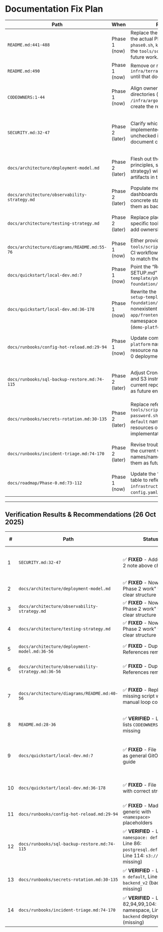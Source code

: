 # Documentation Fix Plan

| Path | When | Required Change | Reason |
| --- | --- | --- | --- |
| `README.md:441-488` | Phase 1 (now) | Replace the Quick Start commands with the actual Phase 0 workflow (`setup-phase0.sh`, `kubectl` applies) or note that the `tools/scripts/*.sh` helpers are future work. | Current instructions reference scripts (`dev-kind-up.sh`, `seed-demo-data.sh`) and services (Grafana) that do not exist, causing onboarding failures. |
| `README.md:490` | Phase 1 (now) | Remove or replace the link to `infra/terraform/envs/onprem/README.md` until that document exists. | The link points to a non-existent file, producing a 404 for readers following the production guide. |
| `CODEOWNERS:1-44` | Phase 1 (now) | Align ownership patterns with existing directories (drop `/tools/`, `/infra/argocd/`, `/Makefile`, etc., or create the referenced paths). | CODEOWNERS currently requests reviews for files and directories that are absent, creating noise in review workflows. |
| `SECURITY.md:32-47` | Phase 2 (later) | Clarify which baseline controls are implemented versus planned (e.g., mark unchecked items as “planned” or document current status). | The checklist states every control is unchecked despite documentation claiming features like PSA restricted profiles are in place, leading to contradictory guidance. |
| `docs/architecture/deployment-model.md` | Phase 2 (later) | Flesh out the draft sections (GitOps principles, sync policies, environment strategy) with the actual decisions and artifacts in this repo. | Document is flagged “Draft – needs content” and contains empty checklists, leaving contributors without deployment guidance. |
| `docs/architecture/observability-strategy.md` | Phase 2 (later) | Populate metrics, logging, tracing, dashboards, and alerting sections with concrete stack details or explicitly mark them as backlog tasks. | Critical observability guidance is missing, which blocks Phase 2 planning and conflicts with roadmap claims. |
| `docs/architecture/testing-strategy.md` | Phase 2 (later) | Replace placeholders with repository-specific tooling (pytest, k6, etc.) and add ownership of quality gates. | Testing policy is incomplete, so contributors lack clear expectations for coverage and tooling. |
| `docs/architecture/diagrams/README.md:55-76` | Phase 1 (now) | Either provide the referenced `tools/scripts/render-diagrams.sh` and CI workflow or update the instructions to match the current toolchain. | The doc instructs contributors to run scripts and rely on CI checks that are not present, leading to broken processes. |
| `docs/quickstart/local-dev.md:7` | Phase 1 (now) | Point the “Related: PHASE0-SETUP.md” link at `../../setup-template/phase0-template-foundation/PHASE0-SETUP.md`. | The existing relative link resolves to a non-existent file, breaking navigation. |
| `docs/quickstart/local-dev.md:36-178` | Phase 1 (now) | Rewrite the Quick Start to reference `setup-template/phase0-template-foundation/setup-phase0.sh`, remove nonexistent assets (`dev-kind-up.sh`, `app/frontend`, `tools/scripts`), and align namespace examples with Phase 0 (`demo-platform`, not `default`). | The current instructions reference scripts and directories that do not exist and mismatched namespaces, making the guide unusable. |
| `docs/runbooks/config-hot-reload.md:29-94` | Phase 1 (now) | Update commands to use the `demo-platform` namespace and correct resource names produced by the Phase 0 deployment. | The runbook instructs operators to exec into pods in `default`, which fails because PostgreSQL/Redis now run in `demo-platform`. |
| `docs/runbooks/sql-backup-restore.md:74-115` | Phase 2 (later) | Adjust CronJob paths, namespaces, and S3 instructions to match the current repository layout (or mark them as future enhancements). | References to `infra/k8s/cronjobs/postgresql-backup.yaml`, `default` namespace, and MinIO buckets don't exist, making the restore guide inaccurate. |
| `docs/runbooks/secrets-rotation.md:30-135` | Phase 2 (later) | Replace references to `tools/scripts/rotate-postgresql-password.sh`, `backend` deployment, and `default` namespace with the actual resources or mark the steps as pending implementation. | The rotation procedure points to scripts and workloads that aren’t present, so operators cannot follow it. |
| `docs/runbooks/incident-triage.md:74-170` | Phase 2 (later) | Revise troubleshooting steps to reflect the current workload names/namespaces or clearly label them as future-state examples. | The guide assumes `backend` deployments and specific dashboards that are not yet shipped, so on-call engineers cannot follow the workflow. |
| `docs/roadmap/Phase-0.md:73-112` | Phase 1 (now) | Update the “What Was Committed” table to reflect that `apps/`, `clusters/`, `infrastructure/`, `policies/`, and `kind-config.yaml` are now tracked in Git. | The roadmap still marks these paths as “not committed,” contradicting the repository’s current state. |



---

## Verification Results & Recommendations (26 Oct 2025)

| # | Path | Status | Agent Recommendation | Priority |
|---|------|--------|---------------------|----------|
| 1 | `SECURITY.md:32-47` | ✅ **FIXED** - Added Phase 2 note above checklist | ✅ **Done** - Checkboxes now have context (will be filled in Phase 2+) | **Done** |
| 2 | `docs/architecture/deployment-model.md` | ✅ **FIXED** - Now "Draft - Phase 2 work" with clear structure | ✅ **Keep as-is** - Document correctly marked as Phase 2 | Done |
| 3 | `docs/architecture/observability-strategy.md` | ✅ **FIXED** - Now "Draft - Phase 2 work" with clear structure | ✅ **Keep as-is** - Document correctly marked as Phase 2 | Done |
| 4 | `docs/architecture/testing-strategy.md` | ✅ **FIXED** - Now "Draft - Phase 2 work" with clear structure | ✅ **Keep as-is** - Document correctly marked as Phase 2 | Done |
| 5 | `docs/architecture/deployment-model.md:36-56` | ✅ **FIXED** - Duplicate References removed | ✅ **Done** - Only one References section remains | **Done** |
| 6 | `docs/architecture/observability-strategy.md:36-56` | ✅ **FIXED** - Duplicate References removed | ✅ **Done** - Only one References section remains | **Done** |
| 7 | `docs/architecture/diagrams/README.md:40-56` | ✅ **FIXED** - Replaced missing script with manual loop command | ✅ **Done** - Now uses: `for file in *.mmd; do mmdc -i "$file" -o "${file%.mmd}.png"; done` | **Done** |
| 8 | `README.md:28-36` | ✅ **VERIFIED** - Line 32 lists `CODEOWNERS` but file missing | 🔧 **Fix Phase 1** - Change to: `├─ CODEOWNERS (planned)` | Phase 1 |
| 9 | `docs/quickstart/local-dev.md:7` | ✅ **FIXED** - File rewritten as general GitOps dev guide | ✅ **Done** - New file covers prerequisites, tech stack, workflow, no phase-specific content | **Done** |
| 10 | `docs/quickstart/local-dev.md:36-178` | ✅ **FIXED** - File rewritten with correct structure | ✅ **Done** - GitOps-focused, uses Argo CD, general best practices | **Done** |
| 11 | `docs/runbooks/config-hot-reload.md:29-94` | ✅ **FIXED** - Made generic with `<namespace>` placeholders | ✅ **Done** - Added warning banner + TODO note for final namespace decision | **Done** |
| 12 | `docs/runbooks/sql-backup-restore.md:74-115` | ✅ **VERIFIED** - Line 73: `namespace: default`, Line 86: `postgresql.default.svc`, Line 114: `s3://` (MinIO missing) | ⏳ **Keep Phase 2** - Production runbook, not yet relevant | Phase 2 |
| 13 | `docs/runbooks/secrets-rotation.md:30-135` | ✅ **VERIFIED** - Line 51: `-n default`, Line 64: `backend_v2` (backend missing) | ⏳ **Keep Phase 2** - Production runbook, backend not implemented | Phase 2 |
| 14 | `docs/runbooks/incident-triage.md:74-170` | ✅ **VERIFIED** - Lines 82,94,99,104: `default` namespace, Line 108: `backend` deployment (missing) | ⏳ **Keep Phase 2** - Production runbook, backend not implemented | Phase 2 |
